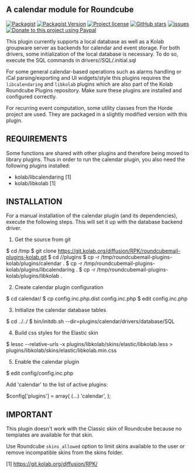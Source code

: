 A calendar module for Roundcube
-------------------------------

[![Packagist](https://img.shields.io/packagist/dt/texxasrulez/calendar?style=flat-square)](https://packagist.org/packages/texxasrulez/calendar)
[![Packagist Version](https://img.shields.io/packagist/v/texxasrulez/calendar?style=flat-square)](https://packagist.org/packages/texxasrulez/calendar)
[![Project license](https://img.shields.io/github/license/texxasrulez/calendar?style=flat-square)](https://github.com/texxasrulez/calendar/LICENSE)
[![GitHub stars](https://img.shields.io/github/stars/texxasrulez/calendar?style=flat-square&logo=github)](https://github.com/texxasrulez/calendar/stargazers)
[![issues](https://img.shields.io/github/issues/texxasrulez/calendar)](https://github.com/texxasrulez/calendar/issues)
[![Donate to this project using Paypal](https://img.shields.io/badge/paypal-donate-blue.svg?style=flat-square&logo=paypal)](https://www.paypal.me/texxasrulez)


This plugin currently supports a local database as well as a Kolab groupware
server as backends for calendar and event storage. For both drivers, some
initialization of the local database is necessary. To do so, execute the
SQL commands in drivers/<yourchoice>/SQL/<yourdatabase>.initial.sql

For some general calendar-based operations such as alarms handling or iCal
parsing/exporting and UI widgets/style this plugins requires the `libcalendaring`
and `libkolab` plugins which are also part of the Kolab Roundcube Plugins repository.
Make sure these plugins are installed and configured correctly.

For recurring event computation, some utility classes from the Horde project
are used. They are packaged in a slightly modified version with this plugin.


REQUIREMENTS
------------

Some functions are shared with other plugins and therefore being moved to
library plugins. Thus in order to run the calendar plugin, you also need the
following plugins installed:

* kolab/libcalendaring [1]
* kolab/libkolab [1]


INSTALLATION
------------

For a manual installation of the calendar plugin (and its dependencies),
execute the following steps. This will set it up with the database backend
driver.

1. Get the source from git

  $ cd /tmp
  $ git clone https://git.kolab.org/diffusion/RPK/roundcubemail-plugins-kolab.git
  $ cd /<path-to-roundcube>/plugins
  $ cp -r /tmp/roundcubemail-plugins-kolab/plugins/calendar .
  $ cp -r /tmp/roundcubemail-plugins-kolab/plugins/libcalendaring .
  $ cp -r /tmp/roundcubemail-plugins-kolab/plugins/libkolab .

2. Create calendar plugin configuration

  $ cd calendar/
  $ cp config.inc.php.dist config.inc.php
  $ edit config.inc.php

3. Initialize the calendar database tables

  $ cd ../../
  $ bin/initdb.sh --dir=plugins/calendar/drivers/database/SQL

4. Build css styles for the Elastic skin

  $ lessc --relative-urls -x plugins/libkolab/skins/elastic/libkolab.less > plugins/libkolab/skins/elastic/libkolab.min.css

5. Enable the calendar plugin

  $ edit config/config.inc.php

Add 'calendar' to the list of active plugins:

  $config['plugins'] = array(
    (...)
    'calendar',
  );


IMPORTANT
---------

This plugin doesn't work with the Classic skin of Roundcube because no
templates are available for that skin.

Use Roundcube `skins_allowed` option to limit skins available to the user
or remove incompatible skins from the skins folder.

[1] https://git.kolab.org/diffusion/RPK/
